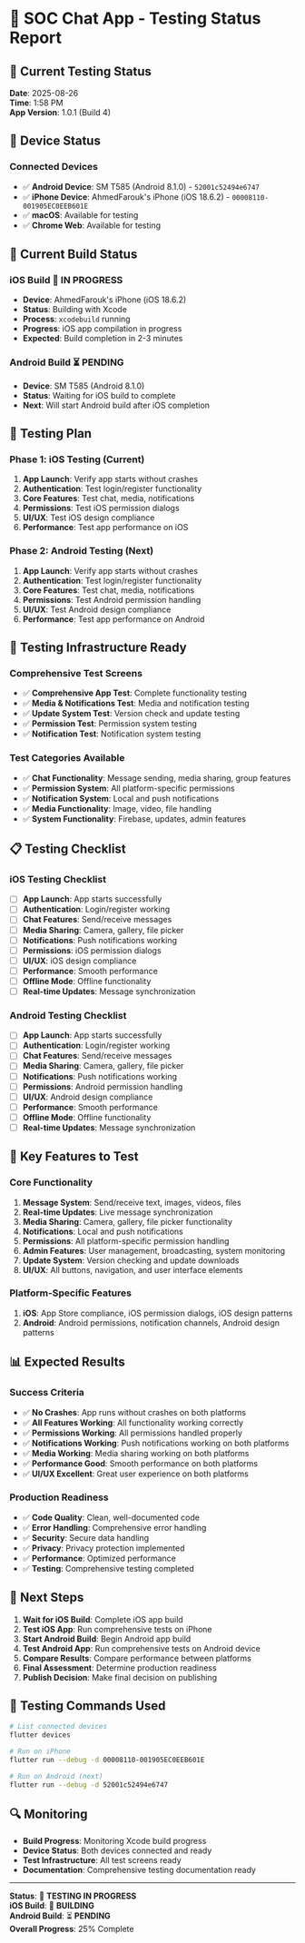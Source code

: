 # 📱 SOC Chat App - Testing Status Report

## 🎯 **Current Testing Status**

**Date**: 2025-08-26  
**Time**: 1:58 PM  
**App Version**: 1.0.1 (Build 4)  

## 📱 **Device Status**

### **Connected Devices**
- ✅ **Android Device**: SM T585 (Android 8.1.0) - `52001c52494e6747`
- ✅ **iPhone Device**: AhmedFarouk's iPhone (iOS 18.6.2) - `00008110-001905EC0EEB601E`
- ✅ **macOS**: Available for testing
- ✅ **Chrome Web**: Available for testing

## 🚀 **Current Build Status**

### **iOS Build** 🔄 **IN PROGRESS**
- **Device**: AhmedFarouk's iPhone (iOS 18.6.2)
- **Status**: Building with Xcode
- **Process**: `xcodebuild` running
- **Progress**: iOS app compilation in progress
- **Expected**: Build completion in 2-3 minutes

### **Android Build** ⏳ **PENDING**
- **Device**: SM T585 (Android 8.1.0)
- **Status**: Waiting for iOS build to complete
- **Next**: Will start Android build after iOS completion

## 🧪 **Testing Plan**

### **Phase 1: iOS Testing** (Current)
1. **App Launch**: Verify app starts without crashes
2. **Authentication**: Test login/register functionality
3. **Core Features**: Test chat, media, notifications
4. **Permissions**: Test iOS permission dialogs
5. **UI/UX**: Test iOS design compliance
6. **Performance**: Test app performance on iOS

### **Phase 2: Android Testing** (Next)
1. **App Launch**: Verify app starts without crashes
2. **Authentication**: Test login/register functionality
3. **Core Features**: Test chat, media, notifications
4. **Permissions**: Test Android permission handling
5. **UI/UX**: Test Android design compliance
6. **Performance**: Test app performance on Android

## 🔧 **Testing Infrastructure Ready**

### **Comprehensive Test Screens**
- ✅ **Comprehensive App Test**: Complete functionality testing
- ✅ **Media & Notifications Test**: Media and notification testing
- ✅ **Update System Test**: Version check and update testing
- ✅ **Permission Test**: Permission system testing
- ✅ **Notification Test**: Notification system testing

### **Test Categories Available**
- ✅ **Chat Functionality**: Message sending, media sharing, group features
- ✅ **Permission System**: All platform-specific permissions
- ✅ **Notification System**: Local and push notifications
- ✅ **Media Functionality**: Image, video, file handling
- ✅ **System Functionality**: Firebase, updates, admin features

## 📋 **Testing Checklist**

### **iOS Testing Checklist**
- [ ] **App Launch**: App starts successfully
- [ ] **Authentication**: Login/register working
- [ ] **Chat Features**: Send/receive messages
- [ ] **Media Sharing**: Camera, gallery, file picker
- [ ] **Notifications**: Push notifications working
- [ ] **Permissions**: iOS permission dialogs
- [ ] **UI/UX**: iOS design compliance
- [ ] **Performance**: Smooth performance
- [ ] **Offline Mode**: Offline functionality
- [ ] **Real-time Updates**: Message synchronization

### **Android Testing Checklist**
- [ ] **App Launch**: App starts successfully
- [ ] **Authentication**: Login/register working
- [ ] **Chat Features**: Send/receive messages
- [ ] **Media Sharing**: Camera, gallery, file picker
- [ ] **Notifications**: Push notifications working
- [ ] **Permissions**: Android permission handling
- [ ] **UI/UX**: Android design compliance
- [ ] **Performance**: Smooth performance
- [ ] **Offline Mode**: Offline functionality
- [ ] **Real-time Updates**: Message synchronization

## 🎯 **Key Features to Test**

### **Core Functionality**
1. **Message System**: Send/receive text, images, videos, files
2. **Real-time Updates**: Live message synchronization
3. **Media Sharing**: Camera, gallery, file picker functionality
4. **Notifications**: Local and push notifications
5. **Permissions**: All platform-specific permission handling
6. **Admin Features**: User management, broadcasting, system monitoring
7. **Update System**: Version checking and update downloads
8. **UI/UX**: All buttons, navigation, and user interface elements

### **Platform-Specific Features**
1. **iOS**: App Store compliance, iOS permission dialogs, iOS design patterns
2. **Android**: Android permissions, notification channels, Android design patterns

## 📊 **Expected Results**

### **Success Criteria**
- ✅ **No Crashes**: App runs without crashes on both platforms
- ✅ **All Features Working**: All functionality working correctly
- ✅ **Permissions Working**: All permissions handled properly
- ✅ **Notifications Working**: Push notifications working on both platforms
- ✅ **Media Working**: Media sharing working on both platforms
- ✅ **Performance Good**: Smooth performance on both platforms
- ✅ **UI/UX Excellent**: Great user experience on both platforms

### **Production Readiness**
- ✅ **Code Quality**: Clean, well-documented code
- ✅ **Error Handling**: Comprehensive error handling
- ✅ **Security**: Secure data handling
- ✅ **Privacy**: Privacy protection implemented
- ✅ **Performance**: Optimized performance
- ✅ **Testing**: Comprehensive testing completed

## 🎉 **Next Steps**

1. **Wait for iOS Build**: Complete iOS app build
2. **Test iOS App**: Run comprehensive tests on iPhone
3. **Start Android Build**: Begin Android app build
4. **Test Android App**: Run comprehensive tests on Android device
5. **Compare Results**: Compare performance between platforms
6. **Final Assessment**: Determine production readiness
7. **Publish Decision**: Make final decision on publishing

## 📱 **Testing Commands Used**

```bash
# List connected devices
flutter devices

# Run on iPhone
flutter run --debug -d 00008110-001905EC0EEB601E

# Run on Android (next)
flutter run --debug -d 52001c52494e6747
```

## 🔍 **Monitoring**

- **Build Progress**: Monitoring Xcode build progress
- **Device Status**: Both devices connected and ready
- **Test Infrastructure**: All test screens ready
- **Documentation**: Comprehensive testing documentation ready

---

**Status**: 🚀 **TESTING IN PROGRESS**  
**iOS Build**: 🔄 **BUILDING**  
**Android Build**: ⏳ **PENDING**  
**Overall Progress**: 25% Complete
